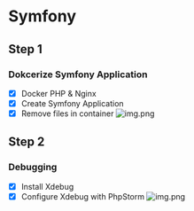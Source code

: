 # Symfony

## Step 1
### Dokcerize Symfony Application
-[X] Docker PHP & Nginx
-[X] Create Symfony Application
-[X] Remove files in container
   ![img.png](img.png)

## Step 2
### Debugging
-[X] Install Xdebug
-[X] Configure Xdebug with PhpStorm
 ![img.png](img.png)